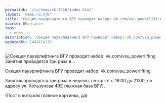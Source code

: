 ```yaml
---
permalink: '/ru/news/vk-2316/index.html'
layout: 'news.ru.njk'
title: 'Секция пауэрлифтинга ВГУ проводит набор: vk.com/vsu_powerlifting  Занятия проводятся три раза в…'
source: ВКонтакте
tags:
  - news_ru
description: 'Секция пауэрлифтинга ВГУ проводит набор: vk.com/vsu_powerlifting  Занятия проводятся три раза в…'
updatedAt: 1442474119
---
```

![Секция пауэрлифтинга ВГУ проводит набор: vk.com/vsu_powerlifting  Занятия проводятся три раза в…](https://sun9-66.userapi.com/impf/c627419/v627419484/15089/QPnriIllOIo.jpg?size=1280x720&quality=96&sign=72b82662eeb8ce3a764a74dbf9aabca6&c_uniq_tag=LHGJdwWVsNFAqbAHT6l0YjX_zEw0EZwg6PhRfONwxcQ&type=album)

Секция пауэрлифтинга ВГУ проводит набор: vk.com/vsu_powerlifting

Занятия проводятся три раза в неделю, пн-ср-пт с 19:00 до 21:00, по адресу ул. Хользунова 40Е (лыжная база ВГУ).

(Пост в котором главное картинка, да)
